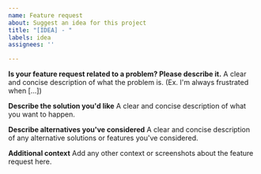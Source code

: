 ```yaml
---
name: Feature request
about: Suggest an idea for this project
title: "[IDEA] - "
labels: idea
assignees: ''

---
```


**Is your feature request related to a problem? Please describe it.**
A clear and concise description of what the problem is. (Ex. I'm always frustrated when [...])

**Describe the solution you'd like**
A clear and concise description of what you want to happen.

**Describe alternatives you've considered**
A clear and concise description of any alternative solutions or features you've considered.

**Additional context**
Add any other context or screenshots about the feature request here.
